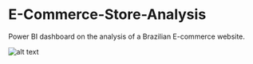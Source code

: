# E-Commerce-Store-Analysis
Power BI dashboard on the analysis of a Brazilian E-commerce website.


![alt text](image.jpg)

